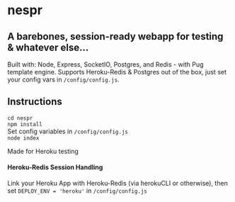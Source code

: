 # nespr
## A barebones, session-ready webapp for testing & whatever else...
Built with: Node, Express, SocketIO, Postgres, and Redis - with Pug template engine. Supports Heroku-Redis & Postgres out of the box, just set your config vars in `/config/config.js`.

## Instructions
`cd nespr`  
`npm install`  
Set config variables in `/config/config.js`  
`node index`  

Made for Heroku testing  
#### Heroku-Redis Session Handling
Link your Heroku App with Heroku-Redis (via herokuCLI or otherwise), then set `DEPLOY_ENV = 'heroku'` in `/config/config.js`   
